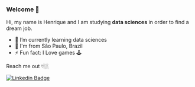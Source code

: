 ### Welcome 👋

Hi, my name is Henrique and I am studying **data sciences** in order to find a dream job.

- 🌱 I’m currently learning data sciences
- 📍   I'm from São Paulo, Brazil
- ⚡ Fun fact: I Love games 🕹 

Reach me out 👇🏼

[![Linkedin Badge](https://img.shields.io/badge/-LinkedIn-blue?style=flat-square&logo=Linkedin&logoColor=white&link=https://www.linkedin.com/in/henrique.justino)](https://www.linkedin.com/in/henrique.justino)
